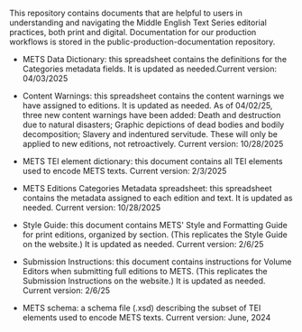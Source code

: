 This repository contains documents that are helpful to users in understanding and navigating the Middle English Text Series editorial practices, both print and digital. Documentation for our production workflows is stored in the public-production-documentation repository.

- METS Data Dictionary: this spreadsheet contains the definitions for the Categories metadata fields. It is updated as needed.Current version: 04/03/2025
  
- Content Warnings: this spreadsheet contains the content warnings we have assigned to editions. It is updated as needed. As of 04/02/25, three new content warnings have been added: Death and destruction due to natural disasters; Graphic depictions of dead bodies and bodily decomposition; Slavery and indentured servitude. These will only be applied to new editions, not retroactively. Current version: 10/28/2025

- METS TEI element dictionary: this document contains all TEI elements used to encode METS texts. Current version: 2/3/2025

- METS Editions Categories Metadata spreadsheet: this spreadsheet contains the metadata assigned to each edition and text. It is updated as needed. Current version: 10/28/2025

- Style Guide: this document contains METS' Style and Formatting Guide for print editions, organized by section. (This replicates the Style Guide on the website.) It is updated as needed. Current version: 2/6/25

- Submission Instructions: this document contains instructions for Volume Editors when submitting full editions to METS. (This replicates the Submission Instructions on the website.) It is updated as needed. Current version: 2/6/25
  
- METS schema: a schema file (.xsd) describing the subset of TEI elements used to encode METS texts.  Current version: June, 2024
